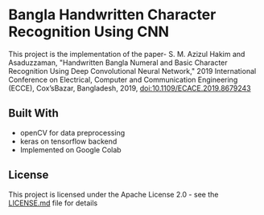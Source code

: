 # Bangla Handwritten Character Recognition Using CNN
This project is the implementation of the paper- S. M. Azizul Hakim and Asaduzzaman, "Handwritten Bangla Numeral and Basic Character Recognition Using Deep Convolutional Neural Network," 2019 International Conference on Electrical, Computer and Communication Engineering (ECCE), Cox’sBazar, Bangladesh, 2019, [doi:10.1109/ECACE.2019.8679243](https://ieeexplore.ieee.org/document/8679243)

## Built With
* openCV for data preprocessing
* keras on tensorflow backend
* Implemented on Google Colab






## License
This project is licensed under the Apache License 2.0 - see the [LICENSE.md](https://github.com/systemFraud/bHCR/blob/master/LICENSE.md) file for details
